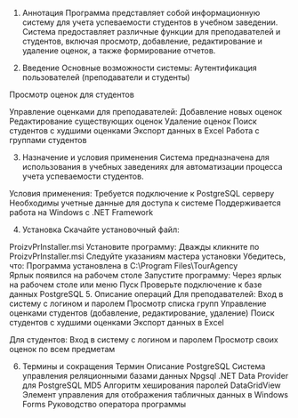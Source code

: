 1. Аннотация
Программа представляет собой информационную систему для учета успеваемости студентов в учебном заведении. Система предоставляет различные функции для преподавателей и студентов, включая просмотр, добавление, редактирование и удаление оценок, а также формирование отчетов.

2. Введение
Основные возможности системы: Аутентификация пользователей (преподаватели и студенты)

Просмотр оценок для студентов

Управление оценками для преподавателей: Добавление новых оценок Редактирование существующих оценок Удаление оценок Поиск студентов с худшими оценками Экспорт данных в Excel Работа с группами студентов

3. Назначение и условия применения
Система предназначена для использования в учебных заведениях для автоматизации процесса учета успеваемости студентов.

Условия применения: Требуется подключение к PostgreSQL серверу Необходимы учетные данные для доступа к системе Поддерживается работа на Windows с .NET Framework

4. Установка
Скачайте установочный файл:

ProizvPrInstaller.msi
Установите программу:
Дважды кликните по ProizvPrInstaller.msi
Следуйте указаниям мастера установки
Убедитесь, что:
Программа установлена в C:\Program Files\TourAgency\
Ярлык появился на рабочем столе
Запустите программу:
Через ярлык на рабочем столе или меню Пуск
Проверьте подключение к базе данных PostgreSQL
5. Описание операций
Для преподавателей: Вход в систему с логином и паролем Просмотр списка групп Управление оценками студентов (добавление, редактирование, удаление) Поиск студентов с худшими оценками Экспорт данных в Excel

Для студентов: Вход в систему с логином и паролем Просмотр своих оценок по всем предметам

6. Термины и сокращения
Термин Описание PostgreSQL Система управления реляционными базами данных Npgsql .NET Data Provider для PostgreSQL MD5 Алгоритм хеширования паролей DataGridView Элемент управления для отображения табличных данных в Windows Forms Руководство оператора программы
